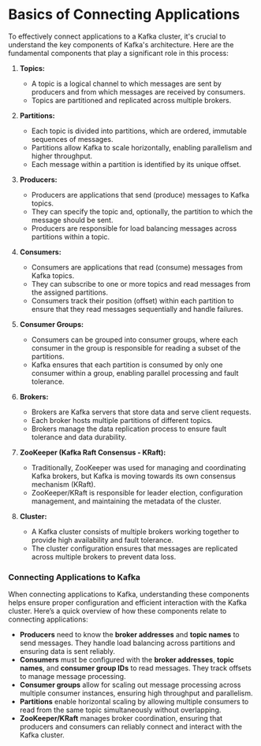 # Basics of Connecting Applications

To effectively connect applications to a Kafka cluster, it's crucial to understand the key components of Kafka's architecture. Here are the fundamental components that play a significant role in this process:

1. **Topics:**
   - A topic is a logical channel to which messages are sent by producers and from which messages are received by consumers.
   - Topics are partitioned and replicated across multiple brokers.

2. **Partitions:**
   - Each topic is divided into partitions, which are ordered, immutable sequences of messages.
   - Partitions allow Kafka to scale horizontally, enabling parallelism and higher throughput.
   - Each message within a partition is identified by its unique offset.

3. **Producers:**
   - Producers are applications that send (produce) messages to Kafka topics.
   - They can specify the topic and, optionally, the partition to which the message should be sent.
   - Producers are responsible for load balancing messages across partitions within a topic.

4. **Consumers:**
   - Consumers are applications that read (consume) messages from Kafka topics.
   - They can subscribe to one or more topics and read messages from the assigned partitions.
   - Consumers track their position (offset) within each partition to ensure that they read messages sequentially and handle failures.

5. **Consumer Groups:**
   - Consumers can be grouped into consumer groups, where each consumer in the group is responsible for reading a subset of the partitions.
   - Kafka ensures that each partition is consumed by only one consumer within a group, enabling parallel processing and fault tolerance.

6. **Brokers:**
   - Brokers are Kafka servers that store data and serve client requests.
   - Each broker hosts multiple partitions of different topics.
   - Brokers manage the data replication process to ensure fault tolerance and data durability.

7. **ZooKeeper (Kafka Raft Consensus - KRaft):**
   - Traditionally, ZooKeeper was used for managing and coordinating Kafka brokers, but Kafka is moving towards its own consensus mechanism (KRaft).
   - ZooKeeper/KRaft is responsible for leader election, configuration management, and maintaining the metadata of the cluster.

8. **Cluster:**
   - A Kafka cluster consists of multiple brokers working together to provide high availability and fault tolerance.
   - The cluster configuration ensures that messages are replicated across multiple brokers to prevent data loss.

### Connecting Applications to Kafka

When connecting applications to Kafka, understanding these components helps ensure proper configuration and efficient interaction with the Kafka cluster. Here’s a quick overview of how these components relate to connecting applications:

- **Producers** need to know the **broker addresses** and **topic names** to send messages. They handle load balancing across partitions and ensuring data is sent reliably.
- **Consumers** must be configured with the **broker addresses**, **topic names**, and **consumer group IDs** to read messages. They track offsets to manage message processing.
- **Consumer groups** allow for scaling out message processing across multiple consumer instances, ensuring high throughput and parallelism.
- **Partitions** enable horizontal scaling by allowing multiple consumers to read from the same topic simultaneously without overlapping.
- **ZooKeeper/KRaft** manages broker coordination, ensuring that producers and consumers can reliably connect and interact with the Kafka cluster.
